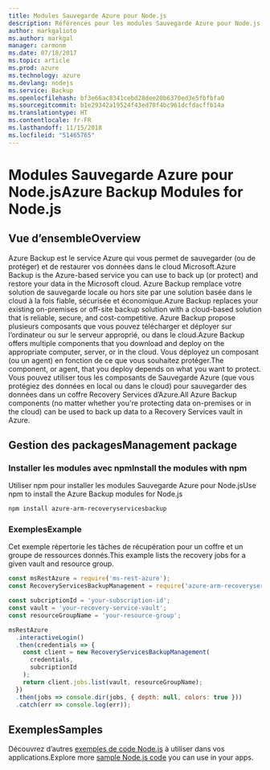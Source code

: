 ```yaml
---
title: Modules Sauvegarde Azure pour Node.js
description: Références pour les modules Sauvegarde Azure pour Node.js
author: markgalioto
ms.author: markgal
manager: carmonm
ms.date: 07/18/2017
ms.topic: article
ms.prod: azure
ms.technology: azure
ms.devlang: nodejs
ms.service: Backup
ms.openlocfilehash: bf3e66ac8341cebd28dee20b6370ed3e5fbfbfa0
ms.sourcegitcommit: b1e29342a19524f43ed70f4bc961dcfdacffb14a
ms.translationtype: HT
ms.contentlocale: fr-FR
ms.lasthandoff: 11/15/2018
ms.locfileid: "51465765"
---
```

# <a name="azure-backup-modules-for-nodejs"></a><span data-ttu-id="cc2fa-103">Modules Sauvegarde Azure pour Node.js</span><span class="sxs-lookup"><span data-stu-id="cc2fa-103">Azure Backup Modules for Node.js</span></span>

## <a name="overview"></a><span data-ttu-id="cc2fa-104">Vue d’ensemble</span><span class="sxs-lookup"><span data-stu-id="cc2fa-104">Overview</span></span>

<span data-ttu-id="cc2fa-105">Azure Backup est le service Azure qui vous permet de sauvegarder (ou de protéger) et de restaurer vos données dans le cloud Microsoft.</span><span class="sxs-lookup"><span data-stu-id="cc2fa-105">Azure Backup is the Azure-based service you can use to back up (or protect) and restore your data in the Microsoft cloud.</span></span> <span data-ttu-id="cc2fa-106">Azure Backup remplace votre solution de sauvegarde locale ou hors site par une solution basée dans le cloud à la fois fiable, sécurisée et économique.</span><span class="sxs-lookup"><span data-stu-id="cc2fa-106">Azure Backup replaces your existing on-premises or off-site backup solution with a cloud-based solution that is reliable, secure, and cost-competitive.</span></span> <span data-ttu-id="cc2fa-107">Azure Backup propose plusieurs composants que vous pouvez télécharger et déployer sur l’ordinateur ou sur le serveur approprié, ou dans le cloud.</span><span class="sxs-lookup"><span data-stu-id="cc2fa-107">Azure Backup offers multiple components that you download and deploy on the appropriate computer, server, or in the cloud.</span></span> <span data-ttu-id="cc2fa-108">Vous déployez un composant (ou un agent) en fonction de ce que vous souhaitez protéger.</span><span class="sxs-lookup"><span data-stu-id="cc2fa-108">The component, or agent, that you deploy depends on what you want to protect.</span></span> <span data-ttu-id="cc2fa-109">Vous pouvez utiliser tous les composants de Sauvegarde Azure (que vous protégiez des données en local ou dans le cloud) pour sauvegarder des données dans un coffre Recovery Services d’Azure.</span><span class="sxs-lookup"><span data-stu-id="cc2fa-109">All Azure Backup components (no matter whether you're protecting data on-premises or in the cloud) can be used to back up data to a Recovery Services vault in Azure.</span></span> 

## <a name="management-package"></a><span data-ttu-id="cc2fa-110">Gestion des packages</span><span class="sxs-lookup"><span data-stu-id="cc2fa-110">Management package</span></span>

### <a name="install-the-modules-with-npm"></a><span data-ttu-id="cc2fa-111">Installer les modules avec npm</span><span class="sxs-lookup"><span data-stu-id="cc2fa-111">Install the modules with npm</span></span>

<span data-ttu-id="cc2fa-112">Utiliser npm pour installer les modules Sauvegarde Azure pour Node.js</span><span class="sxs-lookup"><span data-stu-id="cc2fa-112">Use npm to install the Azure Backup modules for Node.js</span></span>

```bash
npm install azure-arm-recoveryservicesbackup
```

### <a name="example"></a><span data-ttu-id="cc2fa-113">Exemples</span><span class="sxs-lookup"><span data-stu-id="cc2fa-113">Example</span></span>

<span data-ttu-id="cc2fa-114">Cet exemple répertorie les tâches de récupération pour un coffre et un groupe de ressources donnés.</span><span class="sxs-lookup"><span data-stu-id="cc2fa-114">This example lists the recovery jobs for a given vault and resource group.</span></span>

```javascript
const msRestAzure = require('ms-rest-azure');
const RecoveryServicesBackupManagement = require('azure-arm-recoveryservicesbackup');

const subcriptionId = 'your-subscription-id';
const vault = 'your-recovery-service-vault';
const resourceGroupName = 'your-resource-group';

msRestAzure
  .interactiveLogin()
  .then(credentials => {
    const client = new RecoveryServicesBackupManagement(
      credentials,
      subcriptionId
    );
    return client.jobs.list(vault, resourceGroupName);
  })
  .then(jobs => console.dir(jobs, { depth: null, colors: true }))
  .catch(err => console.log(err));
```

## <a name="samples"></a><span data-ttu-id="cc2fa-115">Exemples</span><span class="sxs-lookup"><span data-stu-id="cc2fa-115">Samples</span></span>

<span data-ttu-id="cc2fa-116">Découvrez d’autres [exemples de code Node.js](https://azure.microsoft.com/resources/samples/?platform=nodejs) à utiliser dans vos applications.</span><span class="sxs-lookup"><span data-stu-id="cc2fa-116">Explore more [sample Node.js code](https://azure.microsoft.com/resources/samples/?platform=nodejs) you can use in your apps.</span></span>
